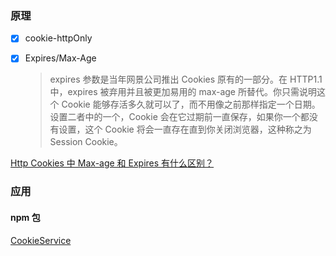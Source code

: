 ### 原理

- [x] cookie-httpOnly

- [x] Expires/Max-Age

  > expires 参数是当年网景公司推出 Cookies 原有的一部分。在 HTTP1.1 中，expires 被弃用并且被更加易用的 max-age 所替代。你只需说明这个 Cookie 能够存活多久就可以了，而不用像之前那样指定一个日期。设置二者中的一个，Cookie 会在它过期前一直保存，如果你一个都没有设置，这个 Cookie 将会一直存在直到你关闭浏览器，这种称之为 Session Cookie。

[Http Cookies 中 Max-age 和 Expires 有什么区别？](https://jpanj.com/2017/cookies-max-age-vs-expires)

### 应用

#### npm 包

[CookieService](https://www.npmjs.com/package/ngx-cookie-service)
